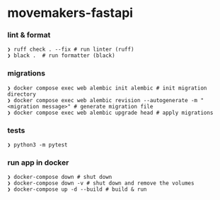 # movemakers-fastapi

### lint & format

```
❯ ruff check . --fix # run linter (ruff)
❯ black .  # run formatter (black)
```

### migrations

```
❯ docker compose exec web alembic init alembic # init migration directory
❯ docker compose exec web alembic revision --autogenerate -m "<migration message>" # generate migration file
❯ docker compose exec web alembic upgrade head # apply migrations
```

### tests

```
❯ python3 -m pytest
```

### run app in docker

```
❯ docker-compose down # shut down
❯ docker-compose down -v # shut down and remove the volumes
❯ docker-compose up -d --build # build & run
```
